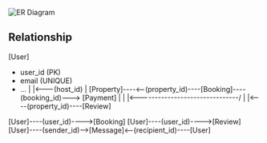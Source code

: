 ![ER Diagram](https://dbdiagram.io/d/AirbnbDBSchema-68628306f413ba3508878480)


## Relationship
[User]
 - user_id (PK)
 - email (UNIQUE)
 - ...
    |
    |<---(host_id)
    |
[Property]----<--(property_id)----[Booking]----(booking_id)---> [Payment]
    |                                 |
    |<-------------------------------/
    |
    |<----(property_id)----[Review]

[User]----(user_id)---->[Booking]
[User]----(user_id)---->[Review]
[User]----(sender_id)-->[Message]<--(recipient_id)----[User]


